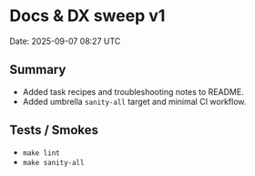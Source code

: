 # Docs & DX sweep v1

Date: 2025-09-07 08:27 UTC

## Summary
- Added task recipes and troubleshooting notes to README.
- Added umbrella `sanity-all` target and minimal CI workflow.

## Tests / Smokes
- `make lint`
- `make sanity-all`
